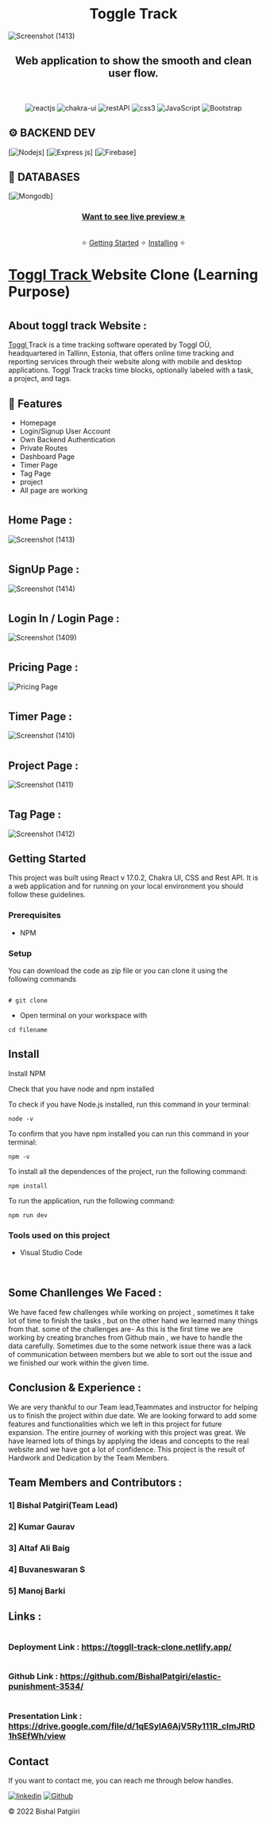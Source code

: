 
<h1 align="center">Toggle Track</h1> 

![Screenshot (1413)](https://user-images.githubusercontent.com/103960628/193427517-21406fb5-b47e-430e-a1c9-000ff89e303e.png)


<h2 align="center">Web application to show the smooth and clean user flow.</h2>    

<br />
<p align="center">
    <img src="https://img.shields.io/badge/React_(18.2.0)-20232A?style=for-the-badge&logo=react&logoColor=61DAFB" alt="reactjs" />
    <img src="https://img.shields.io/badge/Chakra%20UI-3bc7bd?style=for-the-badge&logo=chakraui&logoColor=white" alt="chakra-ui"/>
    <img src="https://img.shields.io/badge/Rest_API-02303A?style=for-the-badge&logo=react-router&logoColor=white" alt="restAPI"/>
    <img src="https://img.shields.io/badge/CSS3-1572B6?style=for-the-badge&logo=css3&logoColor=white" alt="css3"/>   
    <img src="https://img.shields.io/badge/JavaScript-323330?style=for-the-badge&logo=javascript&logoColor=F7DF1E" alt="JavaScript" />
    <img src ="https://img.shields.io/badge/netlify-%23000000.svg?style=for-the-badge&logo=netlify&logoColor=#00C7B7" alt="Bootstrap"/>
    

</p>

## ⚙️ **BACKEND DEV**

[![](https://img.shields.io/badge/Node.js-43853D?style=for-the-badge&logo=node.js&logoColor=white "Nodejs")]
[![Express js](https://img.shields.io/badge/Express.js-404D59?style=for-the-badge "Express js")]
[![Firebase](https://img.shields.io/badge/firebase-%23039BE5.svg?style=for-the-badge&logo=firebase "Firebase")]

## 📅 **DATABASES**

[![Mongodb](https://img.shields.io/badge/MongoDB-4EA94B?style=for-the-badge&logo=mongodb&logoColor=white "Mongodb")]

<h3 align="center"><a href="https://toggll-track-clone.netlify.app/"><strong>Want to see live preview »</strong></a></h3>

<p align="center"> 
    <br />&#10023;
    <a href="#Getting-Started">Getting Started</a> &#10023; <a href="#Install">Installing</a> &#10023;   
  </p>
  

#  <h1><a href="https://clone-toggl-track.netlify.app/">Toggl Track </a> Website Clone (Learning Purpose)</h1>

# <h2>About toggl track Website : </h2>

<a href="https://clone-toggl-track.netlify.app/">Toggl </a>  Track is a time tracking software operated by Toggl OÜ, headquartered in Tallinn, Estonia, that offers online time tracking and reporting services through their website along with mobile and desktop applications. Toggl Track tracks time blocks, optionally labeled with a task, a project, and tags.

## 🚀 Features
- Homepage
- Login/Signup User Account
- Own Backend Authentication
- Private Routes
- Dashboard Page
- Timer Page
- Tag Page
- project
- All  page are working

# <h2>Home Page : </h2>
![Screenshot (1413)](https://user-images.githubusercontent.com/103960628/193427517-21406fb5-b47e-430e-a1c9-000ff89e303e.png)
# <h2>SignUp Page : </h2>
![Screenshot (1414)](https://user-images.githubusercontent.com/103960628/193427595-627574e6-bb92-4a24-8306-3b32abc1c90d.png)

# <h2>Login In / Login Page : </h2>
![Screenshot (1409)](https://user-images.githubusercontent.com/103960628/193427404-adaecd6c-6e9c-4040-a761-90cdde2fd3aa.png)

# <h2>Pricing Page : </h2>
![Pricing Page](https://i.postimg.cc/Jn5KPWQ4/pppp.png)

# <h2>Timer Page : </h2>
![Screenshot (1410)](https://user-images.githubusercontent.com/103960628/193427648-eb41159d-3a11-4398-8387-260e5f68f499.png)

# <h2>Project Page : </h2>
![Screenshot (1411)](https://user-images.githubusercontent.com/103960628/193427666-0d34a0c0-7698-48c3-9c79-fe4c2e419383.png)

# <h2>Tag Page :</h2>
![Screenshot (1412)](https://user-images.githubusercontent.com/103960628/193427680-c3354977-de4b-465a-809e-181d10d8de88.png)

## Getting Started

This project was built using React v 17.0.2, Chakra UI, CSS and Rest API. It is a web application and for running on your local environment you should follow these guidelines.


### Prerequisites

- NPM 

### Setup


You can download the code as zip file or you can clone it using the following commands 


```

# git clone  
```

+ Open terminal on your workspace with

```
cd filename
```


## Install

Install NPM

Check that you have node and npm installed

To check if you have Node.js installed, run this command in your terminal:


```
node -v
```

To confirm that you have npm installed you can run this command in your terminal:


```
npm -v
```


To install all the dependences of the project, run the following command:


```
npm install
```


To run the application, run the following command:

```
npm run dev
```


### Tools used on this project

- Visual Studio Code


<br/>



## Some Chanllenges We Faced :

We have faced few challenges while working on project , sometimes it take lot of time to finish the tasks , but on the other hand we learned many things from that. some of the challenges are-
As this is the first time we are working by creating branches from Github main , we have to handle the data carefully.
Sometimes due to the some network issue there was a lack of communication between members but we able to sort out the issue and we finished our work within the given time.

## Conclusion & Experience :
We are very thankful to our Team lead,Teammates and instructor for helping us to finish the project within due date. We are looking forward to add some features and functionalities which we left in this project for future expansion.
The entire journey of working with this project was great. We have learned lots of things by applying the ideas and concepts to the real website and we have got a lot of confidence.
This project is the result of Hardwork and Dedication by the Team Members.

## Team Members and Contributors :

### 1] Bishal Patgiri(Team Lead)
### 2] Kumar Gaurav
### 3] Altaf Ali Baig
### 4] Buvaneswaran S
### 5] Manoj Barki



## Links :
# <h3>Deployment Link   :  https://toggll-track-clone.netlify.app/</h3>
# <h3>Github Link       :  https://github.com/BishalPatgiri/elastic-punishment-3534/</h3>
# <h3>Presentation Link :  https://drive.google.com/file/d/1qESylA6AjV5Ry111R_cImJRtD1hSEfWh/view</h3>


## Contact

If you want to contact me, you can reach me through below handles.

[![linkedin](	https://img.shields.io/badge/LinkedIn-0077B5?style=for-the-badge&logo=linkedin&logoColor=white)](https://www.linkedin.com/in/bishal-patgiri-a80704198/)
[![Github](https://img.shields.io/badge/GitHub-100000?style=for-the-badge&logo=github&logoColor=white)](https://github.com/BishalPatgiri)

© 2022 Bishal Patgiiri







